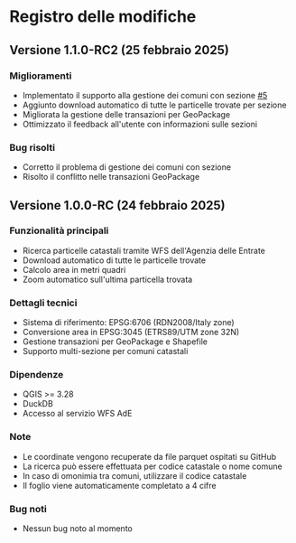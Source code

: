 # Registro delle modifiche

## Versione 1.1.0-RC2 (25 febbraio 2025)
### Miglioramenti
- Implementato il supporto alla gestione dei comuni con sezione [#5](https://github.com/pigreco/download_ple_x_attributo_WFS_AdE/issues/5)
- Aggiunto download automatico di tutte le particelle trovate per sezione
- Migliorata la gestione delle transazioni per GeoPackage
- Ottimizzato il feedback all'utente con informazioni sulle sezioni

### Bug risolti
- Corretto il problema di gestione dei comuni con sezione
- Risolto il conflitto nelle transazioni GeoPackage

## Versione 1.0.0-RC (24 febbraio 2025)

### Funzionalità principali
- Ricerca particelle catastali tramite WFS dell'Agenzia delle Entrate
- Download automatico di tutte le particelle trovate
- Calcolo area in metri quadri
- Zoom automatico sull'ultima particella trovata

### Dettagli tecnici
- Sistema di riferimento: EPSG:6706 (RDN2008/Italy zone)
- Conversione area in EPSG:3045 (ETRS89/UTM zone 32N)
- Gestione transazioni per GeoPackage e Shapefile
- Supporto multi-sezione per comuni catastali

### Dipendenze
- QGIS >= 3.28
- DuckDB
- Accesso al servizio WFS AdE

### Note
- Le coordinate vengono recuperate da file parquet ospitati su GitHub
- La ricerca può essere effettuata per codice catastale o nome comune
- In caso di omonimia tra comuni, utilizzare il codice catastale
- Il foglio viene automaticamente completato a 4 cifre

### Bug noti
- Nessun bug noto al momento

